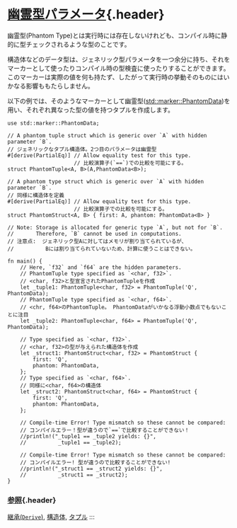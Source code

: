 # [幽霊型パラメータ](#幽霊型パラメータ){.header}

幽霊型(Phantom
Type)とは実行時には存在しないけれども、コンパイル時に静的に型チェックされるような型のことです。

構造体などのデータ型は、ジェネリック型パラメータを一つ余分に持ち、それをマーカーとして使ったりコンパイル時の型検査に使ったりすることができます。このマーカーは実際の値を何も持たず、したがって実行時の挙動そのものにはいかなる影響ももたらしません。

以下の例では、そのようなマーカーとして幽霊型([std::marker::PhantomData](https://doc.rust-lang.org/std/marker/struct.PhantomData.html))を用い、それぞれ異なった型の値を持つタプルを作成します。

    use std::marker::PhantomData;

    // A phantom tuple struct which is generic over `A` with hidden parameter `B`.
    // ジェネリックなタプル構造体。2つ目のパラメータは幽霊型
    #[derive(PartialEq)] // Allow equality test for this type.
                         // 比較演算子(`==`)での比較を可能にする。
    struct PhantomTuple<A, B>(A,PhantomData<B>);

    // A phantom type struct which is generic over `A` with hidden parameter `B`.
    // 同様に構造体を定義
    #[derive(PartialEq)] // Allow equality test for this type.
                         // 比較演算子での比較を可能にする。
    struct PhantomStruct<A, B> { first: A, phantom: PhantomData<B> }

    // Note: Storage is allocated for generic type `A`, but not for `B`.
    //       Therefore, `B` cannot be used in computations.
    // 注意点:  ジェネリック型Aに対してはメモリが割り当てられているが、
    //          Bには割り当てられていないため、計算に使うことはできない。

    fn main() {
        // Here, `f32` and `f64` are the hidden parameters.
        // PhantomTuple type specified as `<char, f32>`.
        // <char, f32>と型宣言されたPhantomTupleを作成
        let _tuple1: PhantomTuple<char, f32> = PhantomTuple('Q', PhantomData);
        // PhantomTuple type specified as `<char, f64>`.
        // <chr, f64>のPhantomTuple。 PhantomDataがいかなる浮動小数点でもないことに注目
        let _tuple2: PhantomTuple<char, f64> = PhantomTuple('Q', PhantomData);

        // Type specified as `<char, f32>`.
        // <char, f32>の型が与えられた構造体を作成
        let _struct1: PhantomStruct<char, f32> = PhantomStruct {
            first: 'Q',
            phantom: PhantomData,
        };
        // Type specified as `<char, f64>`.
        // 同様に<char, f64>の構造体
        let _struct2: PhantomStruct<char, f64> = PhantomStruct {
            first: 'Q',
            phantom: PhantomData,
        };
        
        // Compile-time Error! Type mismatch so these cannot be compared:
        // コンパイルエラー！型が違うので`==`で比較することができない！
        //println!("_tuple1 == _tuple2 yields: {}",
        //          _tuple1 == _tuple2);
        
        // Compile-time Error! Type mismatch so these cannot be compared:
        // コンパイルエラー! 型が違うので比較することができない!
        //println!("_struct1 == _struct2 yields: {}",
        //          _struct1 == _struct2);
    }

### [参照](#参照){.header}

[継承(`Derive`)](../trait/derive.html),
[構造体](../custom_types/structs.html),
[タプル](../custom_types/structs.html)
:::


